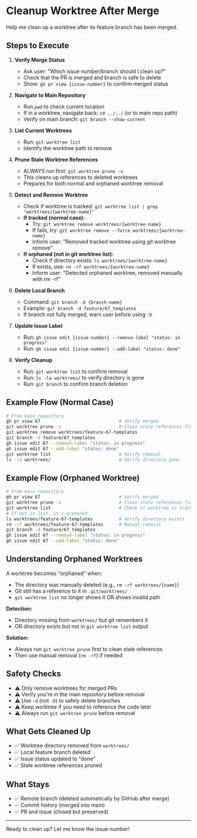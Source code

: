 # Cleanup Worktree After Merge

Help me clean up a worktree after its feature branch has been merged.

## Steps to Execute

1. **Verify Merge Status**
   - Ask user: "Which issue number/branch should I clean up?"
   - Check that the PR is merged and branch is safe to delete
   - Show: `gh pr view {issue-number}` to confirm merged status

2. **Navigate to Main Repository**
   - Run `pwd` to check current location
   - If in a worktree, navigate back: `cd ../../` (or to main repo path)
   - Verify on main branch: `git branch --show-current`

3. **List Current Worktrees**
   - Run: `git worktree list`
   - Identify the worktree path to remove

4. **Prune Stale Worktree References**
   - ALWAYS run first: `git worktree prune -v`
   - This cleans up references to deleted worktrees
   - Prepares for both normal and orphaned worktree removal

5. **Detect and Remove Worktree**
   - Check if worktree is tracked: `git worktree list | grep "worktrees/{worktree-name}"`
   - **If tracked (normal case):**
     - Try: `git worktree remove worktrees/{worktree-name}`
     - If fails, try: `git worktree remove --force worktrees/{worktree-name}`
     - Inform user: "Removed tracked worktree using git worktree remove"
   - **If orphaned (not in git worktree list):**
     - Check if directory exists: `ls worktrees/{worktree-name}`
     - If exists, use: `rm -rf worktrees/{worktree-name}`
     - Inform user: "Detected orphaned worktree, removed manually with rm -rf"

6. **Delete Local Branch**
   - Command: `git branch -d {branch-name}`
   - Example: `git branch -d feature/67_templates`
   - If branch not fully merged, warn user before using `-D`

7. **Update Issue Label**
   - Run: `gh issue edit {issue-number} --remove-label "status: in progress"`
   - Run: `gh issue edit {issue-number} --add-label "status: done"`

8. **Verify Cleanup**
   - Run: `git worktree list` to confirm removal
   - Run: `ls -la worktrees/` to verify directory is gone
   - Run: `git branch` to confirm branch deletion

## Example Flow (Normal Case)

```bash
# From main repository
gh pr view 67                              # Verify merged
git worktree prune -v                      # Clean stale references first
git worktree remove worktrees/feature-67-templates
git branch -d feature/67_templates
gh issue edit 67 --remove-label "status: in progress"
gh issue edit 67 --add-label "status: done"
git worktree list                          # Verify removal
ls -la worktrees/                          # Verify directory gone
```

## Example Flow (Orphaned Worktree)

```bash
# From main repository
gh pr view 67                              # Verify merged
git worktree prune -v                      # Clean stale references first
git worktree list                          # Check if worktree is tracked
# If not in list, it's orphaned
ls worktrees/feature-67-templates          # Verify directory exists
rm -rf worktrees/feature-67-templates      # Manual removal
git branch -d feature/67_templates
gh issue edit 67 --remove-label "status: in progress"
gh issue edit 67 --add-label "status: done"
```

## Understanding Orphaned Worktrees

A worktree becomes "orphaned" when:
- The directory was manually deleted (e.g., `rm -rf worktrees/{name}`)
- Git still has a reference to it in `.git/worktrees/`
- `git worktree list` no longer shows it OR shows invalid path

**Detection:**
- Directory missing from `worktrees/` but git remembers it
- OR directory exists but not in `git worktree list` output

**Solution:**
- Always run `git worktree prune` first to clean stale references
- Then use manual removal (`rm -rf`) if needed

## Safety Checks

- ⚠️ Only remove worktrees for merged PRs
- ⚠️ Verify you're in the main repository before removal
- ⚠️ Use `-d` (not `-D`) to safely delete branches
- ⚠️ Keep worktree if you need to reference the code later
- ⚠️ Always run `git worktree prune` before removal

## What Gets Cleaned Up

- ✅ Worktree directory removed from `worktrees/`
- ✅ Local feature branch deleted
- ✅ Issue status updated to "done"
- ✅ Stale worktree references pruned

## What Stays

- ✅ Remote branch (deleted automatically by GitHub after merge)
- ✅ Commit history (merged into main)
- ✅ PR and issue (closed but preserved)

---

Ready to clean up? Let me know the issue number!
